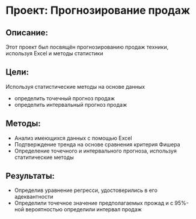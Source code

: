 # Проект: Прогнозирование продаж
## Описание: 
Этот проект был посвящён прогнозированию продаж техники, используя Excel и методы статистики 

## Цели:
Используя статистические методы на основе данных
- определить точечный прогноз продаж
- определить интервальный прогноз продаж

## Методы:
- Анализ имеющихся данных с помощью Excel
- Подтверждение тренда на основе сравнения критерия Фишера
- Определение точечного и интервального прогноза, используя статитические методы

## Результаты:
- Определив уравнение регресси, удостоверились в его адеквантности
- Определили точечное значение предполагаемых прожад и с 95%-ной вероятностью определили интервал продаж 
